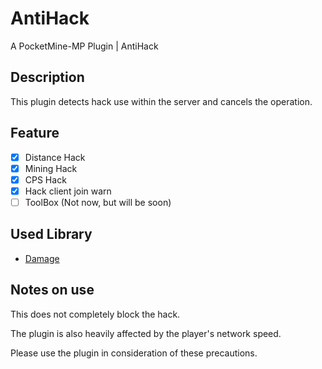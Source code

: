 # AntiHack
A PocketMine-MP Plugin | AntiHack

## Description

This plugin detects hack use within the server and cancels the operation.

## Feature

- [x] Distance Hack
- [x] Mining Hack
- [x] CPS Hack
- [x] Hack client join warn
- [ ] ToolBox (Not now, but will be soon)

## Used Library
- [Damage](https://minecraft.gamepedia.com/Damage)

## Notes on use
This does not completely block the hack.

The plugin is also heavily affected by the player's network speed.

Please use the plugin in consideration of these precautions.